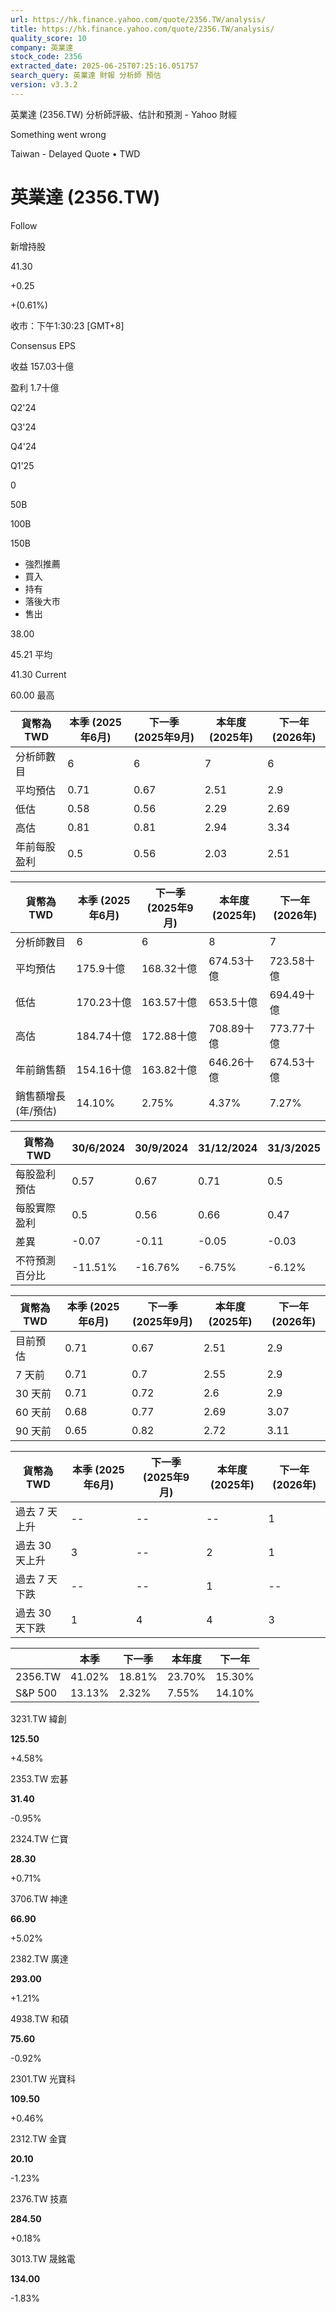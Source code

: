 ```yaml
---
url: https://hk.finance.yahoo.com/quote/2356.TW/analysis/
title: https://hk.finance.yahoo.com/quote/2356.TW/analysis/
quality_score: 10
company: 英業達
stock_code: 2356
extracted_date: 2025-06-25T07:25:16.051757
search_query: 英業達 財報 分析師 預估
version: v3.3.2
---
```


英業達 (2356.TW) 分析師評級、估計和預測 - Yahoo 財經


Something went wrong

 

Taiwan - Delayed Quote • TWD 

# 英業達 (2356.TW)

Follow

 

新增持股

41.30

+0.25

+(0.61%)

收市：下午1:30:23 [GMT+8]

Consensus EPS

收益 157.03十億

盈利 1.7十億

Q2'24

Q3'24

Q4'24

Q1'25

0

50B

100B

150B

* 強烈推薦
* 買入
* 持有
* 落後大市
* 售出

38.00

45.21 平均

41.30 Current

60.00 最高

| 貨幣為TWD | 本季 (2025年6月) | 下一季 (2025年9月) | 本年度 (2025年) | 下一年 (2026年) |
| --- | --- | --- | --- | --- |
| 分析師數目 | 6 | 6 | 7 | 6 |
| 平均預估 | 0.71 | 0.67 | 2.51 | 2.9 |
| 低估 | 0.58 | 0.56 | 2.29 | 2.69 |
| 高估 | 0.81 | 0.81 | 2.94 | 3.34 |
| 年前每股盈利 | 0.5 | 0.56 | 2.03 | 2.51 |

| 貨幣為TWD | 本季 (2025年6月) | 下一季 (2025年9月) | 本年度 (2025年) | 下一年 (2026年) |
| --- | --- | --- | --- | --- |
| 分析師數目 | 6 | 6 | 8 | 7 |
| 平均預估 | 175.9十億 | 168.32十億 | 674.53十億 | 723.58十億 |
| 低估 | 170.23十億 | 163.57十億 | 653.5十億 | 694.49十億 |
| 高估 | 184.74十億 | 172.88十億 | 708.89十億 | 773.77十億 |
| 年前銷售額 | 154.16十億 | 163.82十億 | 646.26十億 | 674.53十億 |
| 銷售額增長 (年/預估) | 14.10% | 2.75% | 4.37% | 7.27% |

| 貨幣為TWD | 30/6/2024 | 30/9/2024 | 31/12/2024 | 31/3/2025 |
| --- | --- | --- | --- | --- |
| 每股盈利預估 | 0.57 | 0.67 | 0.71 | 0.5 |
| 每股實際盈利 | 0.5 | 0.56 | 0.66 | 0.47 |
| 差異 | -0.07 | -0.11 | -0.05 | -0.03 |
| 不符預測百分比 | -11.51% | -16.76% | -6.75% | -6.12% |

| 貨幣為TWD | 本季 (2025年6月) | 下一季 (2025年9月) | 本年度 (2025年) | 下一年 (2026年) |
| --- | --- | --- | --- | --- |
| 目前預估 | 0.71 | 0.67 | 2.51 | 2.9 |
| 7 天前 | 0.71 | 0.7 | 2.55 | 2.9 |
| 30 天前 | 0.71 | 0.72 | 2.6 | 2.9 |
| 60 天前 | 0.68 | 0.77 | 2.69 | 3.07 |
| 90 天前 | 0.65 | 0.82 | 2.72 | 3.11 |

| 貨幣為TWD | 本季 (2025年6月) | 下一季 (2025年9月) | 本年度 (2025年) | 下一年 (2026年) |
| --- | --- | --- | --- | --- |
| 過去 7 天上升 | -- | -- | -- | 1 |
| 過去 30 天上升 | 3 | -- | 2 | 1 |
| 過去 7 天下跌 | -- | -- | 1 | -- |
| 過去 30 天下跌 | 1 | 4 | 4 | 3 |

|  | 本季 | 下一季 | 本年度 | 下一年 |
| --- | --- | --- | --- | --- |
| 2356.TW | 41.02% | 18.81% | 23.70% | 15.30% |
| S&P 500 | 13.13% | 2.32% | 7.55% | 14.10% |

3231.TW  緯創

**125.50**

+4.58%

2353.TW  宏碁

**31.40**

-0.95%

2324.TW  仁寶

**28.30**

+0.71%

3706.TW  神達

**66.90**

+5.02%

2382.TW  廣達

**293.00**

+1.21%

4938.TW  和碩

**75.60**

-0.92%

2301.TW  光寶科

**109.50**

+0.46%

2312.TW  金寶

**20.10**

-1.23%

2376.TW  技嘉

**284.50**

+0.18%

3013.TW  晟銘電

**134.00**

-1.83%